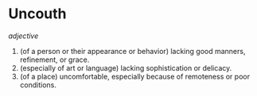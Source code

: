# Uncouth

*adjective*
1. (of a person or their appearance or behavior) lacking good manners, refinement, or grace.
2. (especially of art or language) lacking sophistication or delicacy.
3. (of a place) uncomfortable, especially because of remoteness or poor conditions.
